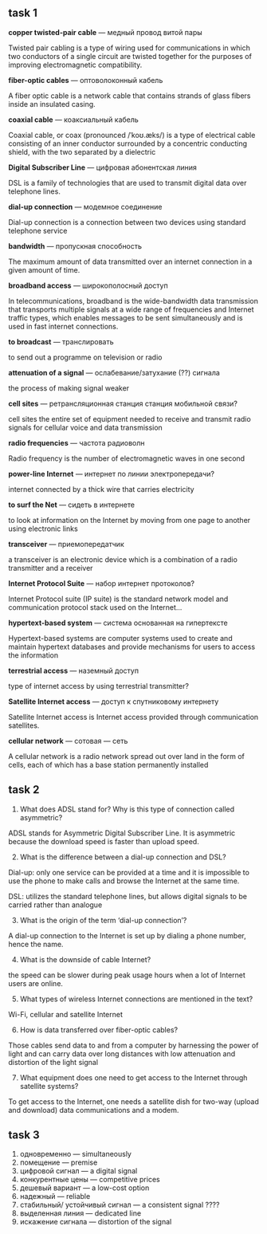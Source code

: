 ## task 1 ##

**copper twisted-pair cable** — медный провод витой пары

Twisted pair cabling is a type of wiring used for communications in which two conductors of a single circuit are twisted together for the purposes of improving electromagnetic compatibility. 

**fiber-optic cables** — оптоволоконный кабель

A fiber optic cable is a network cable that contains strands of glass fibers inside an insulated casing.

**coaxial cable** — коаксиальный кабель

Coaxial cable, or coax (pronounced /ˈkoʊ.æks/) is a type of electrical cable consisting of an inner conductor surrounded by a concentric conducting shield, with the two separated by a dielectric

**Digital Subscriber Line** — цифровая абонентская линия

DSL is a family of technologies that are used to transmit digital data over telephone lines.

**dial-up connection** — модемное соединение

Dial-up connection is a connection between two devices using standard telephone service

**bandwidth** — пропускная способность

The maximum amount of data transmitted over an internet connection in a given amount of time.

**broadband access** — широкополосный доступ 

In telecommunications, broadband is the wide-bandwidth data transmission that transports multiple signals at a wide range of frequencies and Internet traffic types, which enables messages to be sent simultaneously and is used in fast internet connections. 

**to broadcast** — транслировать

to send out a programme on television or radio

**attenuation of a signal** — ослабевание/затухание (??) сигнала

the process of making signal weaker

**cell sites** — ретрансляционная станция станция мобильной связи?

cell sites the entire set of equipment needed to receive and transmit radio signals for cellular voice and data transmission

**radio frequencies** — частота радиоволн

Radio frequency is the number of electromagnetic waves in one second

**power-line Internet** — интернет по линии электропередачи?

internet connected by a thick wire that carries electricity

**to surf the Net** — сидеть в интернете

to look at information on the Internet by moving from one page to another using electronic links

**transceiver** — приемопередатчик 

a transceiver is an electronic device which is a combination of a radio transmitter and a receiver

**Internet Protocol Suite** — набор интернет протоколов?

Internet Protocol suite (IP suite) is the standard network model and communication protocol stack used on the Internet...

**hypertext-based system** — система основанная на гипертексте 

Hypertext-based systems are computer systems used to create and maintain hypertext databases and provide mechanisms for users to access the information

**terrestrial access** — наземный доступ

type of internet access by using terrestrial transmitter? 

**Satellite Internet access** — доступ к спутниковому интернету

Satellite Internet access is Internet access provided through communication satellites.

**cellular network** — сотовая — сеть 

A cellular network is a radio network spread out over land in the form of cells, each of which has a base station permanently installed

## task 2 ## 
1. What does ADSL stand for? Why is this type of connection called
asymmetric?

ADSL stands for Asymmetric Digital Subscriber Line. It is asymmetric because the download speed is faster than upload speed.

2. What is the difference between a dial-up connection and DSL?

Dial-up: only one service can be provided at a time
and it is impossible to use the phone to make calls and browse the Internet at the same time.

DSL: utilizes the standard telephone lines, but allows digital signals to
be carried rather than analogue

3. What is the origin of the term ‘dial-up connection’?

A dial-up connection to the Internet is set up by dialing a phone number, hence the
name.

4. What is the downside of cable Internet?

the speed can be slower during peak usage hours when a lot of Internet users are online.

5. What types of wireless Internet connections are mentioned in the text?

Wi-Fi, cellular and satellite Internet

6. How is data transferred over fiber-optic cables?

Those cables send data to and from a computer by harnessing the power of light and can carry data over long distances with low attenuation and distortion of the light signal

7. What equipment does one need to get access to the Internet through
satellite systems?

To get access to the Internet, one needs a satellite dish for two-way (upload and download) data communications and a modem.

## task 3 ##

1) одновременно — simultaneously
2) помещение — premise
3) цифровой сигнал — a digital signal
4) конкурентные цены — competitive prices
5) дешевый вариант — a low-cost option
6) надежный — reliable
7) стабильный/ устойчивый сигнал — a consistent signal ????
8) выделенная линия — dedicated line
9) искажение сигнала — distortion of the signal
